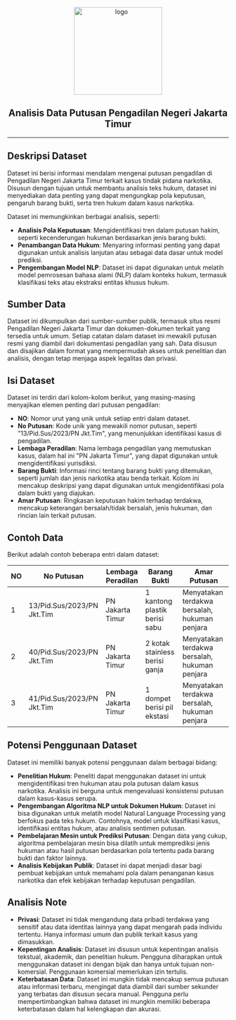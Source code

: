 <p align="center">
  <img src="https://github.com/nanajem1/codelab/blob/main/logoedit2-20240819070650.png?raw=true" alt="logo" width="200">
</p>

<h2 align="center"><strong>Analisis Data Putusan Pengadilan Negeri Jakarta Timur</strong></h2>

---

## Deskripsi Dataset
Dataset ini berisi informasi mendalam mengenai putusan pengadilan di Pengadilan Negeri Jakarta Timur terkait kasus tindak pidana narkotika. Disusun dengan tujuan untuk membantu analisis teks hukum, dataset ini menyediakan data penting yang dapat mengungkap pola keputusan, pengaruh barang bukti, serta tren hukum dalam kasus narkotika.

Dataset ini memungkinkan berbagai analisis, seperti:
- **Analisis Pola Keputusan**: Mengidentifikasi tren dalam putusan hakim, seperti kecenderungan hukuman berdasarkan jenis barang bukti.
- **Penambangan Data Hukum**: Menyaring informasi penting yang dapat digunakan untuk analisis lanjutan atau sebagai data dasar untuk model prediksi.
- **Pengembangan Model NLP**: Dataset ini dapat digunakan untuk melatih model pemrosesan bahasa alami (NLP) dalam konteks hukum, termasuk klasifikasi teks atau ekstraksi entitas khusus hukum.

## Sumber Data
Dataset ini dikumpulkan dari sumber-sumber publik, termasuk situs resmi Pengadilan Negeri Jakarta Timur dan dokumen-dokumen terkait yang tersedia untuk umum. Setiap catatan dalam dataset ini mewakili putusan resmi yang diambil dari dokumentasi pengadilan yang sah. Data disusun dan disajikan dalam format yang mempermudah akses untuk penelitian dan analisis, dengan tetap menjaga aspek legalitas dan privasi.

## Isi Dataset
Dataset ini terdiri dari kolom-kolom berikut, yang masing-masing menyajikan elemen penting dari putusan pengadilan:

- **NO**: Nomor urut yang unik untuk setiap entri dalam dataset.
- **No Putusan**: Kode unik yang mewakili nomor putusan, seperti "13/Pid.Sus/2023/PN Jkt.Tim", yang menunjukkan identifikasi kasus di pengadilan.
- **Lembaga Peradilan**: Nama lembaga pengadilan yang memutuskan kasus, dalam hal ini "PN Jakarta Timur", yang dapat digunakan untuk mengidentifikasi yurisdiksi.
- **Barang Bukti**: Informasi rinci tentang barang bukti yang ditemukan, seperti jumlah dan jenis narkotika atau benda terkait. Kolom ini mencakup deskripsi yang dapat digunakan untuk mengidentifikasi pola dalam bukti yang diajukan.
- **Amar Putusan**: Ringkasan keputusan hakim terhadap terdakwa, mencakup keterangan bersalah/tidak bersalah, jenis hukuman, dan rincian lain terkait putusan.

## Contoh Data
Berikut adalah contoh beberapa entri dalam dataset:

| NO | No Putusan           | Lembaga Peradilan | Barang Bukti                                | Amar Putusan                                  |
|----|-----------------------|-------------------|---------------------------------------------|-----------------------------------------------|
| 1  | 13/Pid.Sus/2023/PN Jkt.Tim | PN Jakarta Timur  | 1 kantong plastik berisi sabu              | Menyatakan terdakwa bersalah, hukuman penjara |
| 2  | 40/Pid.Sus/2023/PN Jkt.Tim | PN Jakarta Timur  | 2 kotak stainless berisi ganja             | Menyatakan terdakwa bersalah, hukuman penjara |
| 3  | 41/Pid.Sus/2023/PN Jkt.Tim | PN Jakarta Timur  | 1 dompet berisi pil ekstasi                | Menyatakan terdakwa bersalah, hukuman penjara |

## Potensi Penggunaan Dataset
Dataset ini memiliki banyak potensi penggunaan dalam berbagai bidang:

- **Penelitian Hukum**: Peneliti dapat menggunakan dataset ini untuk mengidentifikasi tren hukuman atau pola putusan dalam kasus narkotika. Analisis ini berguna untuk mengevaluasi konsistensi putusan dalam kasus-kasus serupa.
- **Pengembangan Algoritma NLP untuk Dokumen Hukum**: Dataset ini bisa digunakan untuk melatih model Natural Language Processing yang berfokus pada teks hukum. Contohnya, model untuk klasifikasi kasus, identifikasi entitas hukum, atau analisis sentimen putusan.
- **Pembelajaran Mesin untuk Prediksi Putusan**: Dengan data yang cukup, algoritma pembelajaran mesin bisa dilatih untuk memprediksi jenis hukuman atau hasil putusan berdasarkan pola tertentu pada barang bukti dan faktor lainnya.
- **Analisis Kebijakan Publik**: Dataset ini dapat menjadi dasar bagi pembuat kebijakan untuk memahami pola dalam penanganan kasus narkotika dan efek kebijakan terhadap keputusan pengadilan.

## Analisis Note
- **Privasi**: Dataset ini tidak mengandung data pribadi terdakwa yang sensitif atau data identitas lainnya yang dapat mengarah pada individu tertentu. Hanya informasi umum dan publik terkait kasus yang dimasukkan.
- **Kepentingan Analisis**: Dataset ini disusun untuk kepentingan analisis tekstual, akademik, dan penelitian hukum. Pengguna diharapkan untuk menggunakan dataset ini dengan bijak dan hanya untuk tujuan non-komersial. Penggunaan komersial memerlukan izin tertulis.
- **Keterbatasan Data**: Dataset ini mungkin tidak mencakup semua putusan atau informasi terbaru, mengingat data diambil dari sumber sekunder yang terbatas dan disusun secara manual. Pengguna perlu mempertimbangkan bahwa dataset ini mungkin memiliki beberapa keterbatasan dalam hal kelengkapan dan akurasi.

